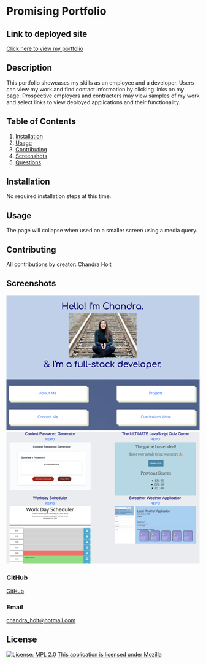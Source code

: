 # Promising Portfolio

## Link to deployed site

[Click here to view my portfolio](https://chandrapanda.github.io/promising-portfolio/)

## Description

This portfolio showcases my skills as an employee and a developer. Users can view my work and find contact information by clicking links on my page. Prospective employers and contracters may view samples of my work and select links to view deployed applications and their functionality.

## Table of Contents

1. [Installation](#installation)
2. [Usage](#usage)
3. [Contributing](#contributing)
4. [Screenshots](#screenshots)
5. [Questions](#questions)

## Installation

No required installation steps at this time.

## Usage

The page will collapse when used on a smaller screen using a media query.

## Contributing

All contributions by creator: Chandra Holt

## Screenshots

![Screengrab1](./assets/images/portfolio1.png)
![Screengrab2](./assets/images/portfolio2.png)

### GitHub

[GitHub](https://www.github.com/chandrapanda)

### Email

chandra_holt@hotmail.com

## License

[![License: MPL 2.0](https://img.shields.io/badge/License-MPL_2.0-brightgreen.svg)](https://opensource.org/licenses/MPL-2.0)
[This application is licensed under Mozilla](https://opensource.org/licenses/MPL-2.0)
